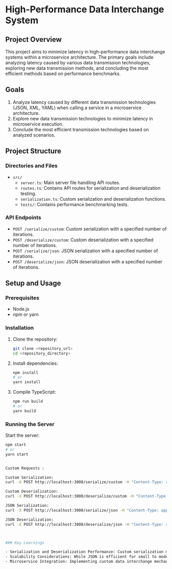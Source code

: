 # High-Performance Data Interchange System

## Project Overview

This project aims to minimize latency in high-performance data interchange systems within a microservice architecture. The primary goals include analyzing latency caused by various data transmission technologies, exploring new data transmission methods, and concluding the most efficient methods based on performance benchmarks.

## Goals

1. Analyze latency caused by different data transmission technologies (JSON, XML, YAML) when calling a service in a microservice architecture.
2. Explore new data transmission technologies to minimize latency in microservice execution.
3. Conclude the most efficient transmission technologies based on analyzed scenarios.

## Project Structure

### Directories and Files

- `src/`
  - `server.ts`: Main server file handling API routes.
  - `routes.ts`: Contains API routes for serialization and deserialization testing.
  - `serialization.ts`: Custom serialization and deserialization functions.
  - `tests/`: Contains performance benchmarking tests.

### API Endpoints

- `POST /serialize/custom`: Custom serialization with a specified number of iterations.
- `POST /deserialize/custom`: Custom deserialization with a specified number of iterations.
- `POST /serialize/json`: JSON serialization with a specified number of iterations.
- `POST /deserialize/json`: JSON deserialization with a specified number of iterations.

## Setup and Usage

### Prerequisites

- Node.js
- npm or yarn

### Installation

1. Clone the repository:
    ```sh
    git clone <repository_url>
    cd <repository_directory>
    ```

2. Install dependencies:
    ```sh
    npm install
    # or
    yarn install
    ```

3. Compile TypeScript:
    ```sh
    npm run build
    # or
    yarn build
    ```

### Running the Server

Start the server:
```sh
npm start
# or
yarn start


Custom Requests : 

Custom Serialization:
curl -X POST http://localhost:3000/serialize/custom -H "Content-Type: application/json" -d '{"iterations": 1000000}'

Custom Deserialization:
curl -X POST http://localhost:3000/deserialize/custom -H "Content-Type: application/json" -d '{"iterations": 1000000}'

JSON Serialization:
curl -X POST http://localhost:3000/serialize/json -H "Content-Type: application/json" -d '{"iterations": 1000000}'

JSON Deserialization:
curl -X POST http://localhost:3000/deserialize/json -H "Content-Type: application/json" -d '{"iterations": 1000000}'



### Key Learnings

- Serialization and Deserialization Performance: Custom serialization methods can significantly reduce latency, especially for large data sets.
- Scalability Considerations: While JSON is efficient for small to moderate data sizes, custom methods are necessary to handle high-performance requirements.
- Microservice Integration: Implementing custom data interchange mechanisms within microservices can optimize overall system performance.
